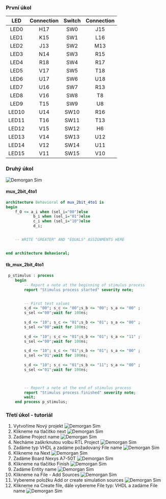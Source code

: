 ### První úkol

| **LED** | **Connection** | **Switch** | **Connection** | 
| :-: | :-: | :-: | :-: |
| LED0 | H17 | SW0 | J15 |
| LED1 | K15 | SW1 | L16 |
| LED2 | J13 | SW2 | M13 |
| LED3 | N14 | SW3 | R15 |
| LED4 | R18 | SW4 | R17 |
| LED5 | V17 | SW5 | T18 |
| LED6 | U17 | SW6 | U18 |
| LED7 | U16 | SW7 | R13 |
| LED8 | V16 | SW8 | T8 |
| LED9 | T15 | SW9 | U8 |
| LED10 | U14 | SW10 | R16 |
| LED11 | T16 | SW11 | T13 |
| LED12 | V15 | SW12 | H6 |
| LED13 | V14 | SW13 | U12 |
| LED14 | V12 | SW14 | U11 |
| LED15 | V11 | SW15 | V10 |

### Druhý úkol

![Demorgan Sim](images/simulace.png)

#### mux_2bit_4to1
```vhdl
architecture Behavioral of mux_2bit_4to1 is
begin
    f_O <= a_i when (sel_i="00")else
            b_i when (sel_i="01")else
            c_i when (sel_i="10")else
            d_i;


    -- WRITE "GREATER" AND "EQUALS" ASSIGNMENTS HERE


end architecture Behavioral;
```

#### tb_mux_2bit_4to1

```vhdl
 p_stimulus : process
    begin
        -- Report a note at the beginning of stimulus process
        report "Stimulus process started" severity note;


        -- First test values
        s_d <= "00"; s_c <= "00";s_b <= "00"; s_a <= "00" ;
        s_sel <="00";wait for 100ns;
 
        s_d <= "10"; s_c <= "01";s_b <= "01"; s_a <= "00" ;
        s_sel <="00";wait for 100ns;
        
        s_d <= "10"; s_c <= "01";s_b <= "01"; s_a <= "11" ;
        s_sel <="00";wait for 100ns;
        
        s_d <= "10"; s_c <= "01";s_b <= "01"; s_a <= "00" ;
        s_sel <="01";wait for 100ns;
        
        s_d <= "10"; s_c <= "01";s_b <= "11"; s_a <= "00" ;
        s_sel <="01";wait for 100ns;



        -- Report a note at the end of stimulus process
        report "Stimulus process finished" severity note;
        wait;
    end process p_stimulus;
```

### Třetí úkol - tutoriál

1. Vytvoříme Nový projekt
![Demorgan Sim](images/prvnisnimek.png)
2. Klikneme na tlačítko next
![Demorgan Sim](images/druhysnimek.png)
3. Zadáme Project name
![Demorgan Sim](images/tretisnimek.png)
4. Necháme zaškrknutou volbu RTL Project
![Demorgan Sim](images/ctvrtysnimek.png)
5. Zadáme typ VHDL a zadáme požadovaný File name
![Demorgan Sim](images/patysnimek.png)
6. Klikneme na Next
![Demorgan Sim](images/sestysnimek.png)
7. Zadáme Board Nexys A7-50T
![Demorgan Sim](images/sedmysnimek.png)
8. Klikneme na tlačítko Finish
![Demorgan Sim](images/osmysnimek.png)
9. Zadáme Entity name
![Demorgan Sim](images/devatysnimek.png)
10. Klikneme na File - Add Sources
![Demorgan Sim](images/desatysnimek.png)
11. Vybereme položku Add or create simulation sources
![Demorgan Sim](images/jedenactysnimek.png)
12. Klikneme na Create file, dále vybereme File typ: VHDL a zadáme File name
![Demorgan Sim](images/dvanactysnimek.png)